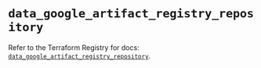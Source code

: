# `data_google_artifact_registry_repository`

Refer to the Terraform Registry for docs: [`data_google_artifact_registry_repository`](https://registry.terraform.io/providers/hashicorp/google-beta/5.20.0/docs/data-sources/google_artifact_registry_repository).
